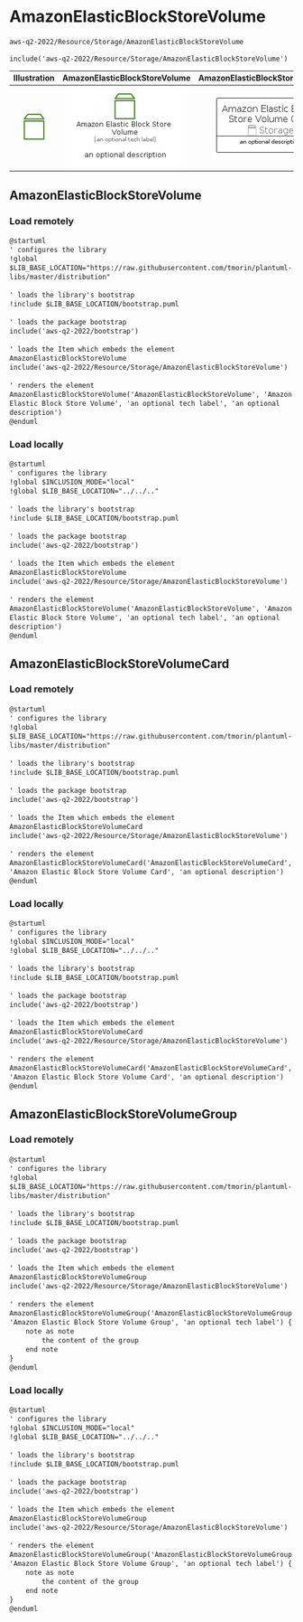 # AmazonElasticBlockStoreVolume


```text
aws-q2-2022/Resource/Storage/AmazonElasticBlockStoreVolume
```

```text
include('aws-q2-2022/Resource/Storage/AmazonElasticBlockStoreVolume')
```



| Illustration | AmazonElasticBlockStoreVolume | AmazonElasticBlockStoreVolumeCard | AmazonElasticBlockStoreVolumeGroup |
| :---: | :---: | :---: | :---: |
| ![illustration for Illustration](../../../aws-q2-2022/Resource/Storage/AmazonElasticBlockStoreVolume.png) | ![illustration for AmazonElasticBlockStoreVolume](../../../aws-q2-2022/Resource/Storage/AmazonElasticBlockStoreVolume.Local.png) | ![illustration for AmazonElasticBlockStoreVolumeCard](../../../aws-q2-2022/Resource/Storage/AmazonElasticBlockStoreVolumeCard.Local.png) | ![illustration for AmazonElasticBlockStoreVolumeGroup](../../../aws-q2-2022/Resource/Storage/AmazonElasticBlockStoreVolumeGroup.Local.png) |




## AmazonElasticBlockStoreVolume

### Load remotely
```plantuml
@startuml
' configures the library
!global $LIB_BASE_LOCATION="https://raw.githubusercontent.com/tmorin/plantuml-libs/master/distribution"

' loads the library's bootstrap
!include $LIB_BASE_LOCATION/bootstrap.puml

' loads the package bootstrap
include('aws-q2-2022/bootstrap')

' loads the Item which embeds the element AmazonElasticBlockStoreVolume
include('aws-q2-2022/Resource/Storage/AmazonElasticBlockStoreVolume')

' renders the element
AmazonElasticBlockStoreVolume('AmazonElasticBlockStoreVolume', 'Amazon Elastic Block Store Volume', 'an optional tech label', 'an optional description')
@enduml
```

### Load locally
```plantuml
@startuml
' configures the library
!global $INCLUSION_MODE="local"
!global $LIB_BASE_LOCATION="../../.."

' loads the library's bootstrap
!include $LIB_BASE_LOCATION/bootstrap.puml

' loads the package bootstrap
include('aws-q2-2022/bootstrap')

' loads the Item which embeds the element AmazonElasticBlockStoreVolume
include('aws-q2-2022/Resource/Storage/AmazonElasticBlockStoreVolume')

' renders the element
AmazonElasticBlockStoreVolume('AmazonElasticBlockStoreVolume', 'Amazon Elastic Block Store Volume', 'an optional tech label', 'an optional description')
@enduml
```

## AmazonElasticBlockStoreVolumeCard

### Load remotely
```plantuml
@startuml
' configures the library
!global $LIB_BASE_LOCATION="https://raw.githubusercontent.com/tmorin/plantuml-libs/master/distribution"

' loads the library's bootstrap
!include $LIB_BASE_LOCATION/bootstrap.puml

' loads the package bootstrap
include('aws-q2-2022/bootstrap')

' loads the Item which embeds the element AmazonElasticBlockStoreVolumeCard
include('aws-q2-2022/Resource/Storage/AmazonElasticBlockStoreVolume')

' renders the element
AmazonElasticBlockStoreVolumeCard('AmazonElasticBlockStoreVolumeCard', 'Amazon Elastic Block Store Volume Card', 'an optional description')
@enduml
```

### Load locally
```plantuml
@startuml
' configures the library
!global $INCLUSION_MODE="local"
!global $LIB_BASE_LOCATION="../../.."

' loads the library's bootstrap
!include $LIB_BASE_LOCATION/bootstrap.puml

' loads the package bootstrap
include('aws-q2-2022/bootstrap')

' loads the Item which embeds the element AmazonElasticBlockStoreVolumeCard
include('aws-q2-2022/Resource/Storage/AmazonElasticBlockStoreVolume')

' renders the element
AmazonElasticBlockStoreVolumeCard('AmazonElasticBlockStoreVolumeCard', 'Amazon Elastic Block Store Volume Card', 'an optional description')
@enduml
```

## AmazonElasticBlockStoreVolumeGroup

### Load remotely
```plantuml
@startuml
' configures the library
!global $LIB_BASE_LOCATION="https://raw.githubusercontent.com/tmorin/plantuml-libs/master/distribution"

' loads the library's bootstrap
!include $LIB_BASE_LOCATION/bootstrap.puml

' loads the package bootstrap
include('aws-q2-2022/bootstrap')

' loads the Item which embeds the element AmazonElasticBlockStoreVolumeGroup
include('aws-q2-2022/Resource/Storage/AmazonElasticBlockStoreVolume')

' renders the element
AmazonElasticBlockStoreVolumeGroup('AmazonElasticBlockStoreVolumeGroup', 'Amazon Elastic Block Store Volume Group', 'an optional tech label') {
    note as note
        the content of the group
    end note
}
@enduml
```

### Load locally
```plantuml
@startuml
' configures the library
!global $INCLUSION_MODE="local"
!global $LIB_BASE_LOCATION="../../.."

' loads the library's bootstrap
!include $LIB_BASE_LOCATION/bootstrap.puml

' loads the package bootstrap
include('aws-q2-2022/bootstrap')

' loads the Item which embeds the element AmazonElasticBlockStoreVolumeGroup
include('aws-q2-2022/Resource/Storage/AmazonElasticBlockStoreVolume')

' renders the element
AmazonElasticBlockStoreVolumeGroup('AmazonElasticBlockStoreVolumeGroup', 'Amazon Elastic Block Store Volume Group', 'an optional tech label') {
    note as note
        the content of the group
    end note
}
@enduml
```

